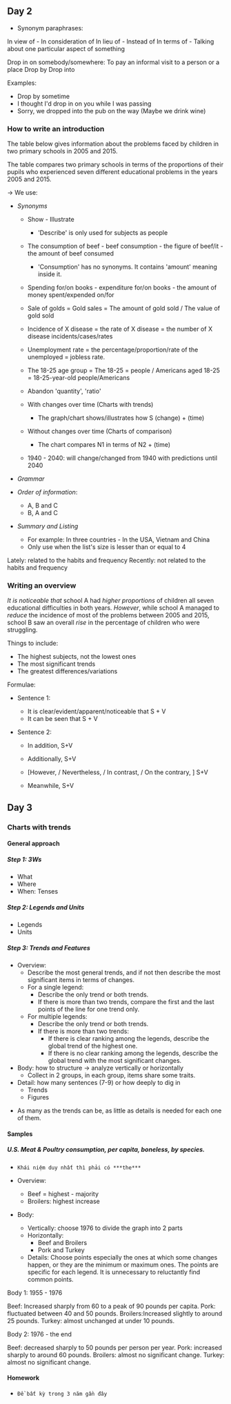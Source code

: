 ## Day 2

- Synonym paraphrases:

In view of - In consideration of
In lieu of - Instead of
In terms of - Talking about one particular aspect of something 

Drop in on somebody/somewhere: To pay an informal visit to a person or a place
Drop by
Drop into

Examples:

* Drop by sometime
* I thought I'd drop in on you while I was passing
* Sorry, we dropped into the pub on the way (Maybe we drink wine)

### How to write an introduction 

The table below gives information about the problems faced by children in two primary schools in 2005 and 2015.

The table compares two primary schools in terms of the proportions of their pupils who experienced seven different educational problems in the years 2005 and 2015.

→ We use: 

* *Synonyms*

    * Show - Illustrate
        * 'Describe' is only used for subjects as people
    * The consumption of beef - beef consumption - the figure of beef/it - the amount of beef consumed
        * 'Consumption' has no synonyms. It contains 'amount' meaning inside it.
    * Spending for/on books - expenditure for/on books - the amount of money spent/expended on/for

    * Sale of golds = Gold sales = The amount of gold sold / The value of gold sold

    * Incidence of X disease = the rate of X disease = the number of X disease incidents/cases/rates

    * Unemployment rate = the percentage/proportion/rate of the unemployed = jobless rate.

    * The 18-25 age group = The 18-25 = people / Americans aged 18-25 = 18-25-year-old people/Americans 

    * Abandon 'quantity', 'ratio'

    * With changes over time (Charts with trends)
        * The graph/chart shows/illustrates how S (change) + (time)

    * Without changes over time (Charts of comparison)
        * The chart compares N1 in terms of N2 + (time)

    * 1940 - 2040: will change/changed from 1940 with predictions until 2040

* *Grammar*

* *Order of information*: 
    * A, B and C
    * B, A and C

* *Summary and Listing*
    * For example: In three countries - In the USA, Vietnam and China
    * Only use when the list's size is lesser than or equal to 4

Lately: related to the habits and frequency
Recently: not related to the habits and frequency

### Writing an overview

*It is noticeable that* school A had *higher proportions* of children all seven educational difficulties in both years. *However*, while school A managed to *reduce* the incidence of most of the problems between 2005 and 2015, school B saw an overall *rise* in the percentage of children who were struggling.


Things to include: 

* The highest subjects, not the lowest ones
* The most significant trends
* The greatest differences/variations

Formulae:

* Sentence 1:
    * It is clear/evident/apparent/noticeable that S + V
    * It can be seen that S + V

* Sentence 2:
    * In addition, S+V
    * Additionally, S+V

    * [However, / Nevertheless, / In contrast, / On the contrary, ] S+V
    * Meanwhile, S+V

## Day 3

### Charts with trends

#### General approach

##### Step 1: 3Ws

- What
- Where
- When: Tenses

##### Step 2: Legends and Units

- Legends
- Units

##### Step 3: Trends and Features

- Overview:
    - Describe the most general trends, and if not then describe the most significant items in terms of changes. 
    - For a single legend:
        - Describe the only trend or both trends.
        - If there is more than two trends, compare the first and the last points of the line for one trend only.
    - For multiple legends:
        - Describe the only trend or both trends.
        - If there is more than two trends:
            - If there is clear ranking among the legends, describe the global trend of the highest one.
            - If there is no clear ranking among the legends, describe the global trend with the most significant changes.
- Body: how to structure → analyze vertically or horizontally
    - Collect in 2 groups, in each group, items share some traits. 
- Detail: how many sentences (7-9) or how deeply to dig in
    - Trends
    - Figures
* As many as the trends can be, as little as details is needed for each one of them. 

#### Samples

##### U.S. Meat & Poultry consumption, per capita, boneless, by species.

- `Khái niệm duy nhất thì phải có ***the***`

- Overview: 
    - Beef = highest - majority
    - Broilers: highest increase
- Body: 
    - Vertically: choose 1976 to divide the graph into 2 parts
    - Horizontally: 
        - Beef and Broilers
        - Pork and Turkey
    - Details: Choose points especially the ones at which some changes happen, or they are the minimum or maximum ones. The points are specific for each legend. It is unnecessary to reluctantly find common points.

Body 1: 1955 - 1976

Beef: Increased sharply from 60 to a peak of 90 pounds per capita.
Pork: fluctuated between 40 and 50 pounds.
Broilers:Increased slightly to around 25 pounds.
Turkey: almost unchanged at under 10 pounds.

Body 2: 1976 - the end

Beef: decreased sharply to 50 pounds per person per year.
Pork: increased sharply to around 60 pounds.
Broilers: almost no significant change.
Turkey: almost no significant change.

#### Homework

- `Đề bất kỳ trong 3 năm gần đây`


